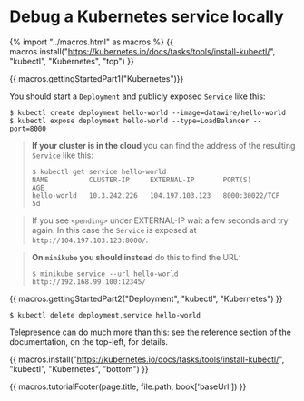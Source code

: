 # Debug a Kubernetes service locally

{% import "../macros.html" as macros %}
{{ macros.install("https://kubernetes.io/docs/tasks/tools/install-kubectl/", "kubectl", "Kubernetes", "top") }}

{{ macros.gettingStartedPart1("Kubernetes")}}

You should start a `Deployment` and publicly exposed `Service` like this:

```console
$ kubectl create deployment hello-world --image=datawire/hello-world
$ kubectl expose deployment hello-world --type=LoadBalancer --port=8000
```

> **If your cluster is in the cloud** you can find the address of the resulting `Service` like this:
>
> ```console
> $ kubectl get service hello-world
> NAME          CLUSTER-IP     EXTERNAL-IP       PORT(S)          AGE
> hello-world   10.3.242.226   104.197.103.123   8000:30022/TCP   5d
> ```

> If you see `<pending>` under EXTERNAL-IP wait a few seconds and try again.
> In this case the `Service` is exposed at `http://104.197.103.123:8000/`.

> **On `minikube` you should instead** do this to find the URL:
> 
> ```console
> $ minikube service --url hello-world
> http://192.168.99.100:12345/
> ```

{{ macros.gettingStartedPart2("Deployment", "kubectl", "Kubernetes") }}

```console
$ kubectl delete deployment,service hello-world
```

Telepresence can do much more than this: see the reference section of the documentation, on the top-left, for details.

{{ macros.install("https://kubernetes.io/docs/tasks/tools/install-kubectl/", "kubectl", "Kubernetes", "bottom") }}

{{ macros.tutorialFooter(page.title, file.path, book['baseUrl']) }}